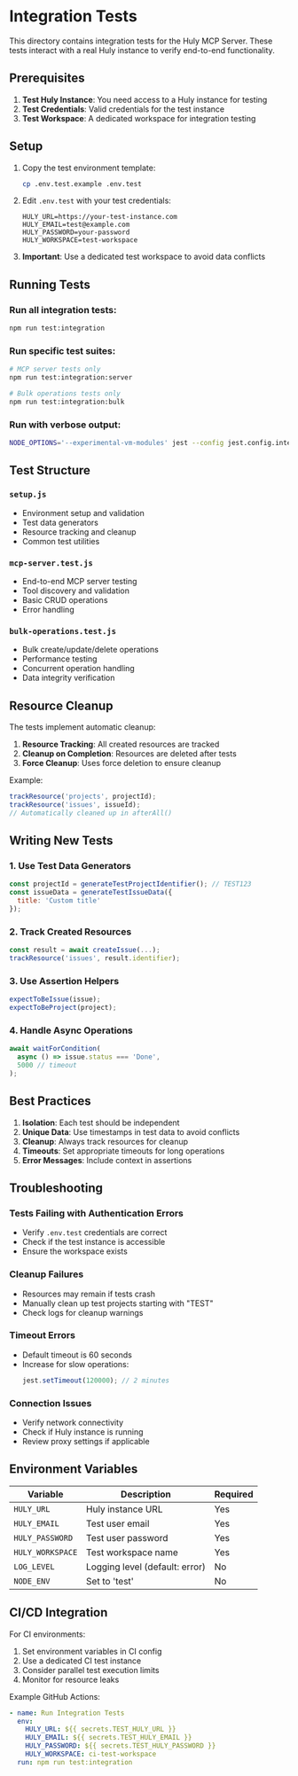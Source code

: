 # Integration Tests

This directory contains integration tests for the Huly MCP Server. These tests interact with a real Huly instance to verify end-to-end functionality.

## Prerequisites

1. **Test Huly Instance**: You need access to a Huly instance for testing
2. **Test Credentials**: Valid credentials for the test instance
3. **Test Workspace**: A dedicated workspace for integration testing

## Setup

1. Copy the test environment template:
   ```bash
   cp .env.test.example .env.test
   ```

2. Edit `.env.test` with your test credentials:
   ```env
   HULY_URL=https://your-test-instance.com
   HULY_EMAIL=test@example.com
   HULY_PASSWORD=your-password
   HULY_WORKSPACE=test-workspace
   ```

3. **Important**: Use a dedicated test workspace to avoid data conflicts

## Running Tests

### Run all integration tests:
```bash
npm run test:integration
```

### Run specific test suites:
```bash
# MCP server tests only
npm run test:integration:server

# Bulk operations tests only
npm run test:integration:bulk
```

### Run with verbose output:
```bash
NODE_OPTIONS='--experimental-vm-modules' jest --config jest.config.integration.mjs --verbose
```

## Test Structure

### `setup.js`
- Environment setup and validation
- Test data generators
- Resource tracking and cleanup
- Common test utilities

### `mcp-server.test.js`
- End-to-end MCP server testing
- Tool discovery and validation
- Basic CRUD operations
- Error handling

### `bulk-operations.test.js`
- Bulk create/update/delete operations
- Performance testing
- Concurrent operation handling
- Data integrity verification

## Resource Cleanup

The tests implement automatic cleanup:

1. **Resource Tracking**: All created resources are tracked
2. **Cleanup on Completion**: Resources are deleted after tests
3. **Force Cleanup**: Uses force deletion to ensure cleanup

Example:
```javascript
trackResource('projects', projectId);
trackResource('issues', issueId);
// Automatically cleaned up in afterAll()
```

## Writing New Tests

### 1. Use Test Data Generators
```javascript
const projectId = generateTestProjectIdentifier(); // TEST123
const issueData = generateTestIssueData({
  title: 'Custom title'
});
```

### 2. Track Created Resources
```javascript
const result = await createIssue(...);
trackResource('issues', result.identifier);
```

### 3. Use Assertion Helpers
```javascript
expectToBeIssue(issue);
expectToBeProject(project);
```

### 4. Handle Async Operations
```javascript
await waitForCondition(
  async () => issue.status === 'Done',
  5000 // timeout
);
```

## Best Practices

1. **Isolation**: Each test should be independent
2. **Unique Data**: Use timestamps in test data to avoid conflicts
3. **Cleanup**: Always track resources for cleanup
4. **Timeouts**: Set appropriate timeouts for long operations
5. **Error Messages**: Include context in assertions

## Troubleshooting

### Tests Failing with Authentication Errors
- Verify `.env.test` credentials are correct
- Check if the test instance is accessible
- Ensure the workspace exists

### Cleanup Failures
- Resources may remain if tests crash
- Manually clean up test projects starting with "TEST"
- Check logs for cleanup warnings

### Timeout Errors
- Default timeout is 60 seconds
- Increase for slow operations:
  ```javascript
  jest.setTimeout(120000); // 2 minutes
  ```

### Connection Issues
- Verify network connectivity
- Check if Huly instance is running
- Review proxy settings if applicable

## Environment Variables

| Variable | Description | Required |
|----------|-------------|----------|
| `HULY_URL` | Huly instance URL | Yes |
| `HULY_EMAIL` | Test user email | Yes |
| `HULY_PASSWORD` | Test user password | Yes |
| `HULY_WORKSPACE` | Test workspace name | Yes |
| `LOG_LEVEL` | Logging level (default: error) | No |
| `NODE_ENV` | Set to 'test' | No |

## CI/CD Integration

For CI environments:

1. Set environment variables in CI config
2. Use a dedicated CI test instance
3. Consider parallel test execution limits
4. Monitor for resource leaks

Example GitHub Actions:
```yaml
- name: Run Integration Tests
  env:
    HULY_URL: ${{ secrets.TEST_HULY_URL }}
    HULY_EMAIL: ${{ secrets.TEST_HULY_EMAIL }}
    HULY_PASSWORD: ${{ secrets.TEST_HULY_PASSWORD }}
    HULY_WORKSPACE: ci-test-workspace
  run: npm run test:integration
```